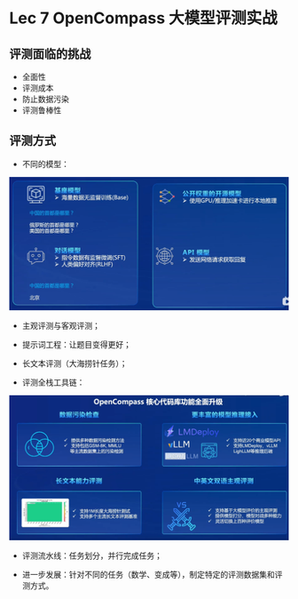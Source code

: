 # Lec 7 OpenCompass 大模型评测实战

## 评测面临的挑战

+ 全面性
+ 评测成本
+ 防止数据污染
+ 评测鲁棒性

## 评测方式

+ 不同的模型：

![alt text](pic/7-1.png)

+ 主观评测与客观评测；

+ 提示词工程：让题目变得更好；

+ 长文本评测（大海捞针任务）；

+ 评测全栈工具链：

![alt text](pic/7-2.png)

+ 评测流水线：任务划分，并行完成任务；

+ 进一步发展：针对不同的任务（数学、变成等），制定特定的评测数据集和评测方式。